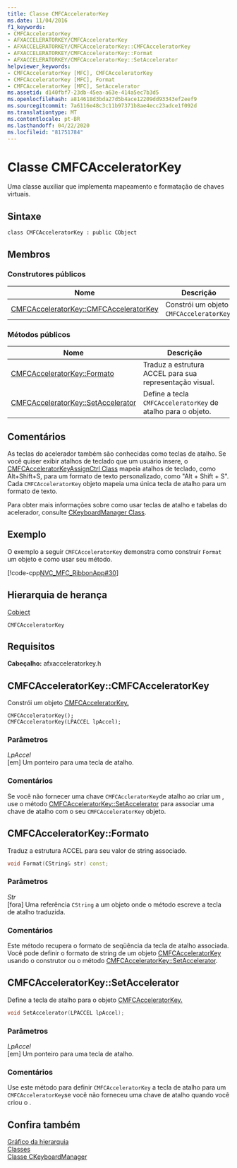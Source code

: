 ```yaml
---
title: Classe CMFCAcceleratorKey
ms.date: 11/04/2016
f1_keywords:
- CMFCAcceleratorKey
- AFXACCELERATORKEY/CMFCAcceleratorKey
- AFXACCELERATORKEY/CMFCAcceleratorKey::CMFCAcceleratorKey
- AFXACCELERATORKEY/CMFCAcceleratorKey::Format
- AFXACCELERATORKEY/CMFCAcceleratorKey::SetAccelerator
helpviewer_keywords:
- CMFCAcceleratorKey [MFC], CMFCAcceleratorKey
- CMFCAcceleratorKey [MFC], Format
- CMFCAcceleratorKey [MFC], SetAccelerator
ms.assetid: d140fbf7-23db-45ea-a63e-414a5ec7b3d5
ms.openlocfilehash: a814618d3bda27d5b4ace12209dd93343ef2eef9
ms.sourcegitcommit: 7a6116e48c3c11b97371b8ae4ecc23adce1f092d
ms.translationtype: MT
ms.contentlocale: pt-BR
ms.lasthandoff: 04/22/2020
ms.locfileid: "81751784"
---
```

# <a name="cmfcacceleratorkey-class"></a>Classe CMFCAcceleratorKey

Uma classe auxiliar que implementa mapeamento e formatação de chaves virtuais.

## <a name="syntax"></a>Sintaxe

```
class CMFCAcceleratorKey : public CObject
```

## <a name="members"></a>Membros

### <a name="public-constructors"></a>Construtores públicos

|Nome|Descrição|
|----------|-----------------|
|[CMFCAcceleratorKey::CMFCAcceleratorKey](#cmfcacceleratorkey)|Constrói um objeto `CMFCAcceleratorKey`.|

### <a name="public-methods"></a>Métodos públicos

|Nome|Descrição|
|----------|-----------------|
|[CMFCAcceleratorKey::Formato](#format)|Traduz a estrutura ACCEL para sua representação visual.|
|[CMFCAcceleratorKey::SetAccelerator](#setaccelerator)|Define a tecla `CMFCAcceleratorKey` de atalho para o objeto.|

## <a name="remarks"></a>Comentários

As teclas do acelerador também são conhecidas como teclas de atalho. Se você quiser exibir atalhos de teclado que um usuário insere, o [CMFCAcceleratorKeyAssignCtrl Class](../../mfc/reference/cmfcacceleratorkeyassignctrl-class.md) mapeia atalhos de teclado, como Alt+Shift+S, para um formato de texto personalizado, como "Alt + Shift + S". Cada `CMFCAcceleratorKey` objeto mapeia uma única tecla de atalho para um formato de texto.

Para obter mais informações sobre como usar teclas de atalho e tabelas do acelerador, consulte [CKeyboardManager Class](../../mfc/reference/ckeyboardmanager-class.md).

## <a name="example"></a>Exemplo

O exemplo a seguir `CMFCAcceleratorKey` demonstra como construir `Format` um objeto e como usar seu método.

[!code-cpp[NVC_MFC_RibbonApp#30](../../mfc/reference/codesnippet/cpp/cmfcacceleratorkey-class_1.cpp)]

## <a name="inheritance-hierarchy"></a>Hierarquia de herança

[Cobject](../../mfc/reference/cobject-class.md)

`CMFCAcceleratorKey`

## <a name="requirements"></a>Requisitos

**Cabeçalho:** afxacceleratorkey.h

## <a name="cmfcacceleratorkeycmfcacceleratorkey"></a><a name="cmfcacceleratorkey"></a>CMFCAcceleratorKey::CMFCAcceleratorKey

Constrói um objeto [CMFCAcceleratorKey.](../../mfc/reference/cmfcacceleratorkey-class.md)

```
CMFCAcceleratorKey();
CMFCAcceleratorKey(LPACCEL lpAccel);
```

### <a name="parameters"></a>Parâmetros

*LpAccel*<br/>
[em] Um ponteiro para uma tecla de atalho.

### <a name="remarks"></a>Comentários

Se você não fornecer uma chave `CMFCAccleratorKey`de atalho ao criar um , use o método [CMFCAcceleratorKey::SetAccelerator](#setaccelerator) para associar uma chave de atalho com o seu `CMFCAcceleratorKey` objeto.

## <a name="cmfcacceleratorkeyformat"></a><a name="format"></a>CMFCAcceleratorKey::Formato

Traduz a estrutura ACCEL para seu valor de string associado.

```cpp
void Format(CString& str) const;
```

### <a name="parameters"></a>Parâmetros

*Str*<br/>
[fora] Uma referência `CString` a um objeto onde o método escreve a tecla de atalho traduzida.

### <a name="remarks"></a>Comentários

Este método recupera o formato de seqüência da tecla de atalho associada. Você pode definir o formato de string de um objeto [CMFCAcceleratorKey](../../mfc/reference/cmfcacceleratorkey-class.md) usando o construtor ou o método [CMFCAcceleratorKey::SetAccelerator](#setaccelerator).

## <a name="cmfcacceleratorkeysetaccelerator"></a><a name="setaccelerator"></a>CMFCAcceleratorKey::SetAccelerator

Define a tecla de atalho para o objeto [CMFCAcceleratorKey.](../../mfc/reference/cmfcacceleratorkey-class.md)

```cpp
void SetAccelerator(LPACCEL lpAccel);
```

### <a name="parameters"></a>Parâmetros

*LpAccel*<br/>
[em] Um ponteiro para uma tecla de atalho.

### <a name="remarks"></a>Comentários

Use este método para definir `CMFCAcceleratorKey` a tecla de atalho para um `CMFCAcceleratorKey`se você não forneceu uma chave de atalho quando você criou o .

## <a name="see-also"></a>Confira também

[Gráfico da hierarquia](../../mfc/hierarchy-chart.md)<br/>
[Classes](../../mfc/reference/mfc-classes.md)<br/>
[Classe CKeyboardManager](../../mfc/reference/ckeyboardmanager-class.md)
